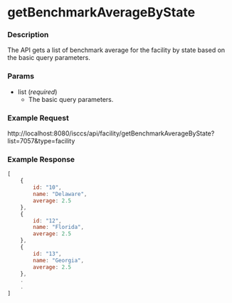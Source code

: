 # getBenchmarkAverageByState
### Description  
The API gets a list of benchmark average for the facility by state based on the basic query parameters.
 
### Params
* list (*required*)
  * The basic query parameters.

### Example Request
http://localhost:8080/isccs/api/facility/getBenchmarkAverageByState?list=7057&type=facility

### Example Response
```javascript
[
    {
        id: "10",
        name: "Delaware",
        average: 2.5
    },
    {
        id: "12",
        name: "Florida",
        average: 2.5
    },
    {
        id: "13",
        name: "Georgia",
        average: 2.5
    },
    .
    .
]